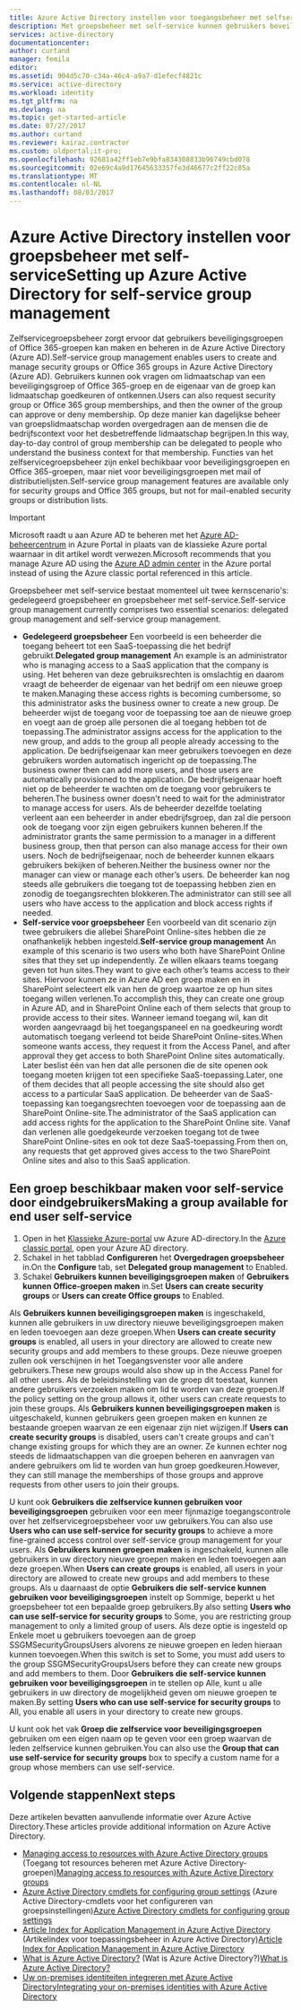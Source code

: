 ```yaml
---
title: Azure Active Directory instellen voor toegangsbeheer met selfservice voor toepassingen | Microsoft Docs
description: Met groepsbeheer met self-service kunnen gebruikers beveiligingsgroepen of Office 365-groepen maken en beheren in Azure Active Directory. Bovendien biedt het gebruikers de mogelijkheid om het lidmaatschap van een beveiligingsgroep of Office 365-groep aan te vragen.
services: active-directory
documentationcenter: 
author: curtand
manager: femila
editor: 
ms.assetid: 904d5c70-c34a-46c4-a9a7-d1efecf4821c
ms.service: active-directory
ms.workload: identity
ms.tgt_pltfrm: na
ms.devlang: na
ms.topic: get-started-article
ms.date: 07/27/2017
ms.author: curtand
ms.reviewer: kairaz.contractor
ms.custom: oldportal;it-pro;
ms.openlocfilehash: 92681a42ff1eb7e9bfa834308833b96749cbd078
ms.sourcegitcommit: 02e69c4a9d17645633357fe3d46677c2ff22c85a
ms.translationtype: MT
ms.contentlocale: nl-NL
ms.lasthandoff: 08/03/2017
---
```

# <a name="setting-up-azure-active-directory-for-self-service-group-management"></a><span data-ttu-id="7d8a0-103">Azure Active Directory instellen voor groepsbeheer met self-service</span><span class="sxs-lookup"><span data-stu-id="7d8a0-103">Setting up Azure Active Directory for self-service group management</span></span>
<span data-ttu-id="7d8a0-104">Zelfservicegroepsbeheer zorgt ervoor dat gebruikers beveiligingsgroepen of Office 365-groepen kan maken en beheren in de Azure Active Directory (Azure AD).</span><span class="sxs-lookup"><span data-stu-id="7d8a0-104">Self-service group management enables users to create and manage security groups or Office 365 groups in Azure Active Directory (Azure AD).</span></span> <span data-ttu-id="7d8a0-105">Gebruikers kunnen ook vragen om lidmaatschap van een beveiligingsgroep of Office 365-groep en de eigenaar van de groep kan lidmaatschap goedkeuren of ontkennen.</span><span class="sxs-lookup"><span data-stu-id="7d8a0-105">Users can also request security group or Office 365 group memberships, and then the owner of the group can approve or deny membership.</span></span> <span data-ttu-id="7d8a0-106">Op deze manier kan dagelijkse beheer van groepslidmaatschap worden overgedragen aan de mensen die de bedrijfscontext voor het desbetreffende lidmaatschap begrijpen.</span><span class="sxs-lookup"><span data-stu-id="7d8a0-106">In this way, day-to-day control of group membership can be delegated to people who understand the business context for that membership.</span></span> <span data-ttu-id="7d8a0-107">Functies van het zelfservicegroepsbeheer zijn enkel bechikbaar voor beveiligingsgroepen en Office 365-groepen, maar niet voor beveiligingsgroepen met mail of distributielijsten.</span><span class="sxs-lookup"><span data-stu-id="7d8a0-107">Self-service group management features are available only for security groups and Office 365 groups, but not for mail-enabled security groups or distribution lists.</span></span>

> [!IMPORTANT]
> <span data-ttu-id="7d8a0-108">Microsoft raadt u aan Azure AD te beheren met het [Azure AD-beheercentrum](https://aad.portal.azure.com) in Azure Portal in plaats van de klassieke Azure portal waarnaar in dit artikel wordt verwezen.</span><span class="sxs-lookup"><span data-stu-id="7d8a0-108">Microsoft recommends that you manage Azure AD using the [Azure AD admin center](https://aad.portal.azure.com) in the Azure portal instead of using the Azure classic portal referenced in this article.</span></span>

<span data-ttu-id="7d8a0-109">Groepsbeheer met self-service bestaat momenteel uit twee kernscenario's: gedelegeerd groepsbeheer en groepsbeheer met self-service.</span><span class="sxs-lookup"><span data-stu-id="7d8a0-109">Self-service group management currently comprises two essential scenarios: delegated group management and self-service group management.</span></span>

* <span data-ttu-id="7d8a0-110">**Gedelegeerd groepsbeheer** Een voorbeeld is een beheerder die toegang beheert tot een SaaS-toepassing die het bedrijf gebruikt.</span><span class="sxs-lookup"><span data-stu-id="7d8a0-110">**Delegated group management** An example is an administrator who is managing access to a SaaS application that the company is using.</span></span> <span data-ttu-id="7d8a0-111">Het beheren van deze gebruiksrechten is omslachtig en daarom vraagt de beheerder de eigenaar van het bedrijf om een nieuwe groep te maken.</span><span class="sxs-lookup"><span data-stu-id="7d8a0-111">Managing these access rights is becoming cumbersome, so this administrator asks the business owner to create a new group.</span></span> <span data-ttu-id="7d8a0-112">De beheerder wijst de toegang voor de toepassing toe aan de nieuwe groep en voegt aan de groep alle personen die al toegang hebben tot de toepassing.</span><span class="sxs-lookup"><span data-stu-id="7d8a0-112">The administrator assigns access for the application to the new group, and adds to the group all people already accessing to the application.</span></span> <span data-ttu-id="7d8a0-113">De bedrijfseigenaar kan meer gebruikers toevoegen en deze gebruikers worden automatisch ingericht op de toepassing.</span><span class="sxs-lookup"><span data-stu-id="7d8a0-113">The business owner then can add more users, and those users are automatically provisioned to the application.</span></span> <span data-ttu-id="7d8a0-114">De bedrijfseigenaar hoeft niet op de beheerder te wachten om de toegang voor gebruikers te beheren.</span><span class="sxs-lookup"><span data-stu-id="7d8a0-114">The business owner doesn't need to wait for the administrator to manage access for users.</span></span> <span data-ttu-id="7d8a0-115">Als de beheerder dezelfde toelating verleent aan een beheerder in ander ebedrijfsgroep, dan zal die persoon ook de toegang voor zijn eigen gebruikers kunnen beheren.</span><span class="sxs-lookup"><span data-stu-id="7d8a0-115">If the administrator grants the same permission to a manager in a different business group, then that person can also manage access for their own users.</span></span> <span data-ttu-id="7d8a0-116">Noch de bedrijfseigenaar, noch de beheerder kunnen elkaars gebruikers bekijken of beheren.</span><span class="sxs-lookup"><span data-stu-id="7d8a0-116">Neither the business owner nor the manager can view or manage each other’s users.</span></span> <span data-ttu-id="7d8a0-117">De beheerder kan nog steeds alle gebruikers die toegang tot de toepassing hebben zien en zonodig de toegangsrechten blokkeren.</span><span class="sxs-lookup"><span data-stu-id="7d8a0-117">The administrator can still see all users who have access to the application and block access rights if needed.</span></span>
* <span data-ttu-id="7d8a0-118">**Self-service voor groepsbeheer** Een voorbeeld van dit scenario zijn twee gebruikers die allebei SharePoint Online-sites hebben die ze onafhankelijk hebben ingesteld.</span><span class="sxs-lookup"><span data-stu-id="7d8a0-118">**Self-service group management** An example of this scenario is two users who both have SharePoint Online sites that they set up independently.</span></span> <span data-ttu-id="7d8a0-119">Ze willen elkaars teams toegang geven tot hun sites.</span><span class="sxs-lookup"><span data-stu-id="7d8a0-119">They want to give each other’s teams access to their sites.</span></span> <span data-ttu-id="7d8a0-120">Hiervoor kunnen ze in Azure AD een groep maken en in SharePoint selecteert elk van hen de groep waartoe ze op hun sites toegang willen verlenen.</span><span class="sxs-lookup"><span data-stu-id="7d8a0-120">To accomplish this, they can create one group in Azure AD, and in SharePoint Online each of them selects that group to provide access to their sites.</span></span> <span data-ttu-id="7d8a0-121">Wanneer iemand toegang wil, kan dit worden aangevraagd bij het toegangspaneel en na goedkeuring wordt automatisch toegang verleend tot beide SharePoint Online-sites.</span><span class="sxs-lookup"><span data-stu-id="7d8a0-121">When someone wants access, they request it from the Access Panel, and after approval they get access to both SharePoint Online sites automatically.</span></span> <span data-ttu-id="7d8a0-122">Later beslist één van hen dat alle personen die de site openen ook toegang moeten krijgen tot een specifieke SaaS-toepassing.</span><span class="sxs-lookup"><span data-stu-id="7d8a0-122">Later, one of them decides that all people accessing the site should also get access to a particular SaaS application.</span></span> <span data-ttu-id="7d8a0-123">De beheerder van de SaaS-toepassing kan toegangsrechten toevoegen voor de toepassing aan de SharePoint Online-site.</span><span class="sxs-lookup"><span data-stu-id="7d8a0-123">The administrator of the SaaS application can add access rights for the  application to the SharePoint Online site.</span></span> <span data-ttu-id="7d8a0-124">Vanaf dan verlenen alle goedgekeurde verzoeken toegang tot de twee SharePoint Online-sites en ook tot deze SaaS-toepassing.</span><span class="sxs-lookup"><span data-stu-id="7d8a0-124">From then on, any requests that get approved gives access to the two SharePoint Online sites and also to this SaaS application.</span></span>

## <a name="making-a-group-available-for-end-user-self-service"></a><span data-ttu-id="7d8a0-125">Een groep beschikbaar maken voor self-service door eindgebruikers</span><span class="sxs-lookup"><span data-stu-id="7d8a0-125">Making a group available for end user self-service</span></span>
1. <span data-ttu-id="7d8a0-126">Open in het [Klassieke Azure-portal](https://manage.windowsazure.com) uw Azure AD-directory.</span><span class="sxs-lookup"><span data-stu-id="7d8a0-126">In the [Azure classic portal](https://manage.windowsazure.com), open your Azure AD directory.</span></span>
2. <span data-ttu-id="7d8a0-127">Schakel in het tabblad **Configureren** het **Overgedragen groepsbeheer** in.</span><span class="sxs-lookup"><span data-stu-id="7d8a0-127">On the **Configure** tab, set **Delegated group management** to Enabled.</span></span>
3. <span data-ttu-id="7d8a0-128">Schakel **Gebruikers kunnen beveiligingsgroepen maken** of **Gebruikers kunnen Office-groepen maken** in.</span><span class="sxs-lookup"><span data-stu-id="7d8a0-128">Set **Users can create security groups** or **Users can create Office groups** to Enabled.</span></span>

<span data-ttu-id="7d8a0-129">Als **Gebruikers kunnen beveiligingsgroepen maken** is ingeschakeld, kunnen alle gebruikers in uw directory nieuwe beveiligingsgroepen maken en leden toevoegen aan deze groepen.</span><span class="sxs-lookup"><span data-stu-id="7d8a0-129">When **Users can create security groups** is enabled, all users in your directory are allowed to create new security groups and add members to these groups.</span></span> <span data-ttu-id="7d8a0-130">Deze nieuwe groepen zullen ook verschijnen in het Toegangsvenster voor alle andere gebruikers.</span><span class="sxs-lookup"><span data-stu-id="7d8a0-130">These new groups would also show up in the Access Panel for all other users.</span></span> <span data-ttu-id="7d8a0-131">Als de beleidsinstelling van de groep dit toestaat, kunnen andere gebruikers verzoeken maken om lid te worden van deze groepen.</span><span class="sxs-lookup"><span data-stu-id="7d8a0-131">If the policy setting on the group allows it, other users can create requests to join these groups.</span></span> <span data-ttu-id="7d8a0-132">Als **Gebruikers kunnen beveiligingsgroepen maken** is uitgeschakeld, kunnen gebruikers geen groepen maken en kunnen ze bestaande groepen waarvan ze een eigenaar zijn niet wijzigen.</span><span class="sxs-lookup"><span data-stu-id="7d8a0-132">If **Users can create security groups** is disabled, users can't create groups and can't change existing groups for which they are an owner.</span></span> <span data-ttu-id="7d8a0-133">Ze kunnen echter nog steeds de lidmaatschappen van die groepen beheren en aanvragen van andere gebruikers om lid te worden van hun groep goedkeuren.</span><span class="sxs-lookup"><span data-stu-id="7d8a0-133">However, they can still manage the memberships of those groups and approve requests from other users to join their groups.</span></span>

<span data-ttu-id="7d8a0-134">U kunt ook **Gebruikers die zelfservice kunnen gebruiken voor beveiligingsgroepen** gebruiken voor een meer fijnmazige toegangscontrole over het zelfservicegroepsbeheer voor uw gebruikers.</span><span class="sxs-lookup"><span data-stu-id="7d8a0-134">You can also use **Users who can use self-service for security groups** to achieve a more fine-grained access control over self-service group management for your users.</span></span> <span data-ttu-id="7d8a0-135">Als **Gebruikers kunnen groepen maken** is ingeschakeld, kunnen alle gebruikers in uw directory nieuwe groepen maken en leden toevoegen aan deze groepen.</span><span class="sxs-lookup"><span data-stu-id="7d8a0-135">When **Users can create groups** is enabled, all users in your directory are allowed to create new groups and add members to these groups.</span></span> <span data-ttu-id="7d8a0-136">Als u daarnaast de optie **Gebruikers die self-service kunnen gebruiken voor beveiligingsgroepen** instelt op Sommige, beperkt u het groepsbeheer tot een bepaalde groep gebruikers.</span><span class="sxs-lookup"><span data-stu-id="7d8a0-136">By also setting **Users who can use self-service for security groups** to Some, you are restricting group management to only a limited group of users.</span></span> <span data-ttu-id="7d8a0-137">Als deze optie is ingesteld op Enkele moet u gebruikers toevoegen aan de groep SSGMSecurityGroupsUsers alvorens ze nieuwe groepen en leden hieraan kunnen toevoegen.</span><span class="sxs-lookup"><span data-stu-id="7d8a0-137">When this switch is set to Some, you must add users to the group SSGMSecurityGroupsUsers before they can create new groups and add members to them.</span></span> <span data-ttu-id="7d8a0-138">Door **Gebruikers die self-service kunnen gebruiken voor beveiligingsgroepen** in te stellen op Alle, kunt u alle gebruikers in uw directory de mogelijkheid geven om nieuwe groepen te maken.</span><span class="sxs-lookup"><span data-stu-id="7d8a0-138">By setting **Users who can use self-service for security groups** to All, you enable all users in your directory to create new groups.</span></span>

<span data-ttu-id="7d8a0-139">U kunt ook het vak **Groep die zelfservice voor beveiligingsgroepen** gebruiken om een eigen naam op te geven voor een groep waarvan de leden zelfservice kunnen gebruiken.</span><span class="sxs-lookup"><span data-stu-id="7d8a0-139">You can also use the **Group that can use self-service for security groups** box to specify a custom name for a group whose members can use self-service.</span></span>

## <a name="next-steps"></a><span data-ttu-id="7d8a0-140">Volgende stappen</span><span class="sxs-lookup"><span data-stu-id="7d8a0-140">Next steps</span></span>
<span data-ttu-id="7d8a0-141">Deze artikelen bevatten aanvullende informatie over Azure Active Directory.</span><span class="sxs-lookup"><span data-stu-id="7d8a0-141">These articles provide additional information on Azure Active Directory.</span></span>

* <span data-ttu-id="7d8a0-142">[Managing access to resources with Azure Active Directory groups](active-directory-manage-groups.md) (Toegang tot resources beheren met Azure Active Directory-groepen)</span><span class="sxs-lookup"><span data-stu-id="7d8a0-142">[Managing access to resources with Azure Active Directory groups](active-directory-manage-groups.md)</span></span>
* <span data-ttu-id="7d8a0-143">[Azure Active Directory cmdlets for configuring group settings](active-directory-accessmanagement-groups-settings-cmdlets.md) (Azure Active Directory-cmdlets voor het configureren van groepsinstellingen)</span><span class="sxs-lookup"><span data-stu-id="7d8a0-143">[Azure Active Directory cmdlets for configuring group settings](active-directory-accessmanagement-groups-settings-cmdlets.md)</span></span>
* <span data-ttu-id="7d8a0-144">[Article Index for Application Management in Azure Active Directory](active-directory-apps-index.md) (Artikelindex voor toepassingsbeheer in Azure Active Directory)</span><span class="sxs-lookup"><span data-stu-id="7d8a0-144">[Article Index for Application Management in Azure Active Directory](active-directory-apps-index.md)</span></span>
* <span data-ttu-id="7d8a0-145">[What is Azure Active Directory?](active-directory-whatis.md) (Wat is Azure Active Directory?)</span><span class="sxs-lookup"><span data-stu-id="7d8a0-145">[What is Azure Active Directory?](active-directory-whatis.md)</span></span>
* [<span data-ttu-id="7d8a0-146">Uw on-premises identiteiten integreren met Azure Active Directory</span><span class="sxs-lookup"><span data-stu-id="7d8a0-146">Integrating your on-premises identities with Azure Active Directory</span></span>](active-directory-aadconnect.md)

